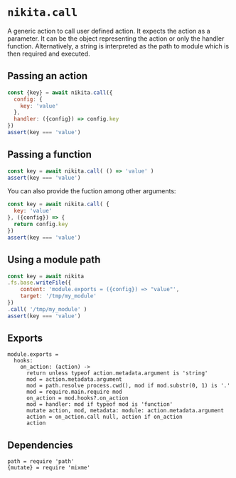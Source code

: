 
# `nikita.call`

A generic action to call user defined action. It expects the action as a
parameter. It can be the object representing the action or only the handler
function. Alternatively, a string is interpreted as the path to module which
is then required and executed.

## Passing an action

```js
const {key} = await nikita.call({
  config: {
    key: 'value'
  },
  handler: ({config}) => config.key
})
assert(key === 'value')
```

## Passing a function

```js
const key = await nikita.call( () => 'value' )
assert(key === 'value')
```

You can also provide the fuction among other arguments:

```js
const key = await nikita.call( {
  key: 'value'
}, ({config}) => {
  return config.key
})
assert(key === 'value')
```

## Using a module path

```js
const key = await nikita
.fs.base.writeFile({
    content: 'module.exports = ({config}) => "value"',
    target: '/tmp/my_module'
})
.call( '/tmp/my_module' )
assert(key === 'value')
```

## Exports

    module.exports =
      hooks:
        on_action: (action) ->
          return unless typeof action.metadata.argument is 'string'
          mod = action.metadata.argument
          mod = path.resolve process.cwd(), mod if mod.substr(0, 1) is '.'
          mod = require.main.require mod
          on_action = mod.hooks?.on_action
          mod = handler: mod if typeof mod is 'function'
          mutate action, mod, metadata: module: action.metadata.argument
          action = on_action.call null, action if on_action
          action

## Dependencies

    path = require 'path'
    {mutate} = require 'mixme'
